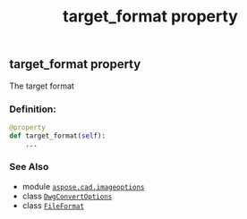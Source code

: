 ﻿---
title: target_format property
second_title: Aspose.CAD for Python via .NET API References
description: 
type: docs
weight: 100
url: /python-net/aspose.cad.imageoptions/dwgconvertoptions/target_format/
is_root: false
---

## target_format property


The target format
### Definition:
```python
@property
def target_format(self):
    ...
```

### See Also
* module [`aspose.cad.imageoptions`](../../)
* class [`DwgConvertOptions`](/cad/python-net/aspose.cad.imageoptions/dwgconvertoptions)
* class [`FileFormat`](/cad/python-net/aspose.cad/fileformat)
